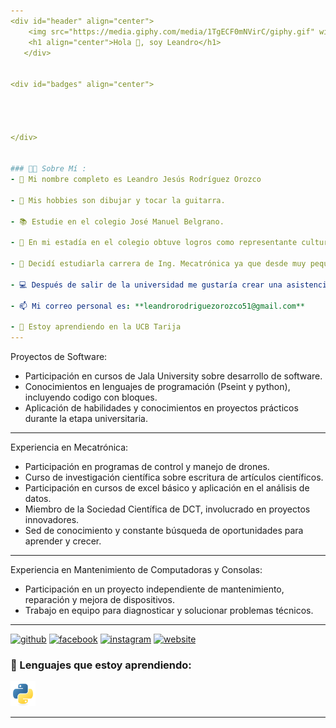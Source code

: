 ```yaml
---
<div id="header" align="center">
    <img src="https://media.giphy.com/media/1TgECF0mNVirC/giphy.gif" width="500" />
    <h1 align="center">Hola 👋, soy Leandro</h1>
   </div>


<div id="badges" align="center">
   
    
   
 
</div>


### 👨‍💻 Sobre Mí :
- 🐼 Mi nombre completo es Leandro Jesús Rodríguez Orozco

- 🎼 Mis hobbies son dibujar y tocar la guitarra.

- 📚 Estudie en el colegio José Manuel Belgrano.

- 🏫 En mi estadía en el colegio obtuve logros como representante cultural de la promoción, participe en concursos de dibujo y también toque en varias ocasiones con mi banda para diferentes actividades ya sea dentro o fuera del colegio.

- 🦾 Decidí estudiarla carrera de Ing. Mecatrónica ya que desde muy pequeño siempre tuve demasiada curiosidad con los aparatos tecnológicos, a pesar de que no destaco en programación o matemáticas daré mi mejor esfuerzo para ser el mejor Ing. Mecatrónico.

- 💻 Después de salir de la universidad me gustaría crear una asistencia robótica para personas con discapacidades físicas: Un robot diseñado para ayudar a las personas con discapacidades físicas a realizar tareas cotidianas, como moverse dentro y fuera de la cama o levantar objetos pesados. También mencionar que tengo conocimiento muy básico con el lenguaje de programación python.

- 📫 Mi correo personal es: **leandrorodriguezorozco51@gmail.com**

- 🌱 Estoy aprendiendo en la UCB Tarija
---
```

Proyectos de Software:

- Participación en cursos de Jala University sobre desarrollo de software.
- Conocimientos en lenguajes de programación (Pseint y python), incluyendo codigo con bloques.
- Aplicación de habilidades y conocimientos en proyectos prácticos durante la etapa universitaria.
---
Experiencia en Mecatrónica:

- Participación en programas de control y manejo de drones.
- Curso de investigación científica sobre escritura de artículos científicos.
- Participación en cursos de excel básico y aplicación en el análisis de datos.
- Miembro de la Sociedad Científica de DCT, involucrado en proyectos innovadores.
- Sed de conocimiento y constante búsqueda de oportunidades para aprender y crecer.
---
Experiencia en Mantenimiento de Computadoras y Consolas:

- Participación en un proyecto independiente de mantenimiento, reparación y mejora de dispositivos.
- Trabajo en equipo para diagnosticar y solucionar problemas técnicos.
---

[<img src='https://cdn.jsdelivr.net/npm/simple-icons@3.0.1/icons/github.svg' alt='github' height='40'>](https://github.com/LeandroJess)  [<img src='https://cdn.jsdelivr.net/npm/simple-icons@3.0.1/icons/facebook.svg' alt='facebook' height='40'>](https://www.facebook.com/leandrojesus.rodriguezorozco)  [<img src='https://cdn.jsdelivr.net/npm/simple-icons@3.0.1/icons/instagram.svg' alt='instagram' height='40'>](https://www.instagram.com/lexndro_jess04/)  [<img src='https://cdn.jsdelivr.net/npm/simple-icons@3.0.1/icons/icloud.svg' alt='website' height='40'>](https://matias.ma/nsfw/)  



<div align="left">
    <h3>🔨 Lenguajes que estoy aprendiendo:</h3>
        <img src="https://github.com/devicons/devicon/blob/master/icons/python/python-original.svg" title="Git" **alt="Git" width="40" height="40"/>
      </div>
</div>

---
